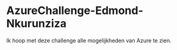# AzureChallenge-Edmond-Nkurunziza
Ik hoop met deze challenge alle mogelijkheden van Azure te zien.
